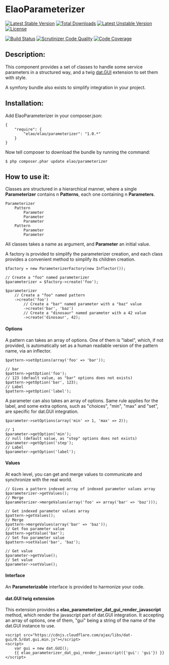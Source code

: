 ElaoParameterizer
=================

[![Latest Stable Version](https://poser.pugx.org/elao/parameterizer/v/stable.svg)](https://packagist.org/packages/elao/parameterizer)
[![Total Downloads](https://poser.pugx.org/elao/parameterizer/downloads.svg)](https://packagist.org/packages/elao/parameterizer)
[![Latest Unstable Version](https://poser.pugx.org/elao/parameterizer/v/unstable.svg)](https://packagist.org/packages/elao/parameterizer)
[![License](https://poser.pugx.org/elao/parameterizer/license.svg)](https://packagist.org/packages/elao/parameterizer)

[![Build Status](https://travis-ci.org/Elao/ElaoParameterizer.svg?branch=master)](https://travis-ci.org/Elao/ElaoParameterizer)
[![Scrutinizer Code Quality](https://scrutinizer-ci.com/g/Elao/ElaoParameterizer/badges/quality-score.png?b=master)](https://scrutinizer-ci.com/g/Elao/ElaoParameterizer/?branch=master)
[![Code Coverage](https://scrutinizer-ci.com/g/Elao/ElaoParameterizer/badges/coverage.png?b=master)](https://scrutinizer-ci.com/g/Elao/ElaoParameterizer/?branch=master)

Description:
------------

This component provides a set of classes to handle some service parameters in a structured way, and a twig [dat.GUI](http://workshop.chromeexperiments.com/examples/gui/#1--Basic-Usage) extension to set them with style.

A symfony bundle also exists to simplify integration in your project.

Installation:
-------------

Add ElaoParameterizer in your composer.json:

```
{
    "require": {
        "elao/elao/parameterizer": "1.0.*"
    }
}
```

Now tell composer to download the bundle by running the command:

```
$ php composer.phar update elao/parameterizer
```

How to use it:
--------------

Classes are structured in a hierarchical manner, where a single **Parameterizer** contains n **Patterns**, each one containing n **Parameters**.

	Parameterizer
		Pattern
			Parameter
			Parameter
			Parameter
		Pattern
			Parameter
			Parameter

All classes takes a name as argument, and **Parameter** an initial value.

A factory is provided to simplify the parameterizer creation, and each class provides a convenient method to simplify its children creation.

```
$factory = new ParameterizerFactory(new Inflector());

// Create a "foo" named parameterizer
$parameterizer = $factory->create('foo');

$parameterizer
	// Create a "foo" named pattern
	->create('foo')
		// Create a "bar" named parameter with a "baz" value
 		->create('bar', 'baz')
		// Create a "dinosaur" named parameter with a 42 value
 		->create('dinosaur', 42);
```

#### Options

A pattern can takes an array of options.
One of them is "label", which, if not provided, is automatically set as a human readable version of the pattern name, via an inflector.

```
$pattern->setOptions(array('foo' => 'bar'));

// bar
$pattern->getOption('foo');
// 123 (default value, as "bar" options does not exists)
$pattern->getOption('bar', 123);
// Label
$pattern->getOption('label');
```

A parameter can also takes an array of options.
Same rule applies for the label, and some extra options, such as "choices", "min", "max" and "set", are specific for dat.GUI integration.

```
$parameter->setOptions(array('min' => 1, 'max' => 2));

// 1
$parameter->getOption('min');
// null (default value, as "step" options does not exists)
$parameter->getOption('step');
// Label
$parameter->getOption('label');
```

#### Values

At each level, you can get and merge values to communicate and synchronize with the real world.

```
// Gives a pattern indexed array of indexed parameter values array
$parameterizer->getValues();
// Merge
$parameterizer->mergeValues(array('foo' => array('bar' => 'baz')));

// Get indexed parameter values array
$pattern->getValues();
// Merge
$pattern->mergeValues(array('bar' => 'baz'));
// Get foo parameter value
$pattern->getValue('bar');
// Set foo parameter value
$pattern->setValue('bar', 'baz');

// Get value
$parameter->getValue();
// Set value
$parameter->setValue();
```

#### Interface

An **Parameterizable** interface is provided to harmonize your code.

#### dat.GUI twig extension

This extension provides a **elao_parameterizer_dat_gui_render_javascript** method, which render the javascript part of dat.GUI integration. It accepting an array of options, one of them, "gui" being a string of the name of the dat.GUI instance to use.

```
<script src="https://cdnjs.cloudflare.com/ajax/libs/dat-gui/0.5/dat.gui.min.js"></script>
<script>
    var gui = new dat.GUI();
    {{ elao_parameterizer_dat_gui_render_javascript({'gui': 'gui'}) }}
</script>
```
